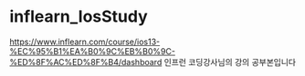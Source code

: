 # inflearn_IosStudy

https://www.inflearn.com/course/ios13-%EC%95%B1%EA%B0%9C%EB%B0%9C-%ED%8F%AC%ED%8F%B4/dashboard
인프런 코딩강사님의 강의 공부본입니다
